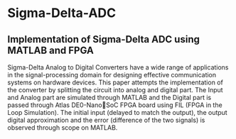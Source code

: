 # Sigma-Delta-ADC
## Implementation of Sigma-Delta ADC using MATLAB and FPGA  
Sigma-Delta Analog to Digital Converters have a wide range of applications in the signal-processing domain for designing 
effective communication systems on hardware
devices. This paper attempts the implementation 
of the converter by splitting the circuit into 
analog and digital part. The Input and Analog 
part are simulated through MATLAB and the 
Digital part is passed through Atlas DE0-NanoSoC FPGA board using FIL (FPGA in the Loop 
Simulation). The initial input (delayed to match 
the output), the output digital approximation and 
the error (difference of the two signals) is 
observed through scope on MATLAB.
